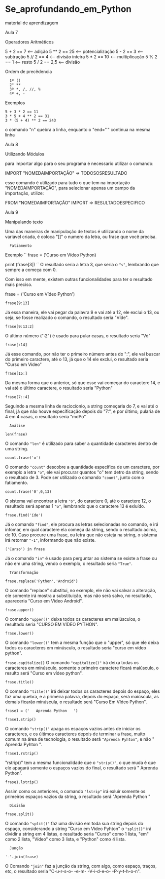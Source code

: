 # Se_aprofundando_em_Python
 material de aprendizagem 

Aula 7

Operadores Aritméticos

   5 + 2 == 7 <-- adição              5 ** 2 == 25 <-- potencialização
   5 - 2 == 3 <-- subtração             5 // 2 == 4 <-- divisão inteira
   5 * 2 == 10 <-- multiplicação            5 % 2 == 1 <-- resto
   5 / 2 == 2,5 <-- divisão

Ordem de precêdencia 

      1º ()
      2° **
      3º *, /, //, %
      4º +, -

Exemplos

    5 + 3 * 2 == 11
    3 * 5 + 4 ** 2 == 31
    3 * (5 + 4) ** 2 == 243

   o comando "n\" quebra a linha, enquanto o "end=''" continua na mesma linha

Aula 8

Utilizando Módulos

para importar algo para o seu programa é necessario utilizar o comando:

IMPORT "NOMEDAIMPORTAÇÃO" => TODOSOSRESULTADO

esse comando é utilizado para tudo o que tem na importação "NOMEDAIMPORTAÇÃO", para selecionar apenas um campo da importação, utilize:

FROM "NOMEDAIMPORTAÇÃO" IMPORT => RESULTADOESPECIFICO

Aula 9

Manipulando texto

   Uma das maneiras de manipulação de textos é utilizando o nome da variável criada, é coloca "[]" o numero da letra, ou frase que você precisa.

      Fatiamento

   Exemplo
´´
frase = ('Curso em Vídeo Python)
               
print (frase[3])
´´
   O resultado seria a letra 3, que seria o `"s"`, lembrando que sempre a começa com 0.

   Com isso em mente, existem outras funcionalidades para ter o resultado mais preciso.

frase = ('Curso em Vídeo Python')

`frase[9:13]`

   Já essa maneira, ele vai pegar da palavra 9 e vai até a 12, ele exclui o 13, ou seja, se fosse realizado o comando, o resultado seria "Víde".

`frase[9:13:2]`

   O último número (":2") é usado para pular casas, o resultado seria "Vd"

`frase[:14]`


   Já esse comando, por não ter o primeiro número antes do ":", ele vai buscar do primeiro caractere, até o 13, já que o 14 ele exclui, o resultado seria "Curso em Vídeo"

`frase[15:]`

   Da mesma forma que o anterior, só que esse vai começar do caractere 14, e vai até o último caractere, o resultado seria "Python"

`frase[7::4]`

   Seguindo a mesma linha de raciocíonio, a string começaria do 7, e vai até o final, já que não houve específicação depois do "7:", e por último, pularia de 4 em 4 casas, o resultado seria "mdPo"

      Análise

`len(frase)`

   O comando `"len"` é utilizado para saber a quantidade caracteres dentro de uma string.

`count.frase('o')`

   O comando `"count"` descobre a quantidade específica de um caractere, por exemplo a letra `"o"`, ele vai procurar quantos "o" tem detro da string, sendo o resultado de 3.
      Pode ser utilizado o comando `"count"`, junto com o fatiamento.

`count.frase('0',0,13)`

   O sistema vai encontrar a letra `"o"`, do caractere 0, até o caractere 12, o resultado será apenas 1 `"o"`, lembrando que o caractere 13 é exluído. 

`frase.find('íde')`

   Já o comando `"find"`, ele procura as letras selecionadas no comando, e irá infomar, em qual caractere ela começa da string, sendo o resultado acima, de 10.
      Caso procure uma frase, ou letra que não esteja na string, o sistema irá retornar `"-1"`, informando que não existe.

`('Curso') in frase`

   Já o comando `"in"` é usado para perguntar ao sistema se existe a frase ou não em uma string, vendo o exemplo, o resultado seria `"True"`.

      Transformação

`frase.replace('Python','Android')`

   O comando "replace" substitui, no exemplo, ele não vai salvar a alteração, ele somente irá mostra a substituição, mas não será salvo, no resultado, apareceria "Curso em Vídeo Android".

`frase.upper()`

   O comando `"upper()"` deixa todos os caracteres em maiúsculos, o resultado seria "CURSO EM VÍDEO PYTHON".

`frase.lower()`

   O comando `"lower()"` tem a mesma função que o "upper", só que ele deixa todos os caracteres em minúsculo, o resultado seria "curso em vídeo python".

`frase.capitalize()`
   O comando `"capitalize()"` irá deixa todas os caracteres em minúsculo, somente o primeiro caractere ficará maiúsculo, o resulto será "Curso em vídeo python".

`frase.title()`

   O comando `"title()"` irá deixar todos os caracteres depois do espaço, eles faz uma quebra, e a primeira palavra, depois do espaço, será maiúscula, as demais ficarão minúscula, o resultado será "Curso Em Vídeo Python".

`frase1 = ('   Aprenda Python   ')`

`frase1.strip()`

   O comando `"strip()"` apaga os espaços vazios antes de iniciar os caracteres, e os últimos caracteres depois de terminar a frase, muito comum na área de tecnologia, o resultado será `"Aprenda Pyhton"`, e não "   Aprenda Pyhton   ".

`frase1.rstrip()`

   "rstrip()" tem a mesma funcionalidade que o `"strip()"`, o que muda é que ele apagará somente o espaços vazios do final, o resultado será "   Aprenda Python".

`frase1.lstrip()`

   Assim como os anteriores, o comando `"lstrip"` irá exluir somente os primeiros espaços vazios da string, o resultado será "Aprenda Python   "


      Disisão

`frase.split()`

O comando `"split()"` faz uma divisão em toda sua string depois do espaço, considerando a string "Curso em Vídeo Pyhton" o `"split()"` irá dividir a string em 4 listas, o resultado seria "Curso" como 1 lista, "em" como 2 lista, "Vídeo" como 3 lista, e "Python" como 4 lista.

      Junção

`'-'.join(frase)`
 
   O Comando `"join"` faz a junção da string, com algo, como espaço, traços, etc, o resultado seria "C-u-r-s-o- -e-m- -V-í-d-e-o- -P-y-t-h-o-n".